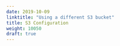 ```yaml
---
date: 2019-10-09
linktitle: "Using a different S3 bucket"
title: S3 Configuration
weight: 10050
draft: true
---
```


